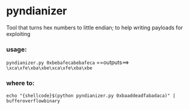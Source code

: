 # pyndianizer
Tool that turns hex numbers to little endian; to help writing payloads for exploiting

### usage:
`pyndianizer.py 0xbebafecabebafeca` ==outputs==> `\xca\xfe\xba\xbe\xca\xfe\xba\xbe`

### where to:
`echo "{shellcode}$(python pyndianizer.py 0xbaaddeadfabadaca)" | bufferoverflowbinary`
